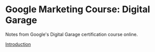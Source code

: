 # Google Marketing Course: Digital Garage

Notes from Google's Digital Garage certification course online.

[Introduction](/Introduction)